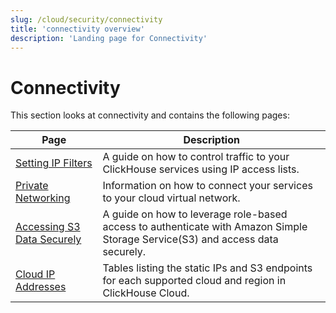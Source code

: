 ```yaml
---
slug: /cloud/security/connectivity
title: 'connectivity overview'
description: 'Landing page for Connectivity'
---
```


# Connectivity

This section looks at connectivity and contains the following pages:

| Page                                                                 | Description                                                                                                                   |
|----------------------------------------------------------------------|-------------------------------------------------------------------------------------------------------------------------------|
| [Setting IP Filters](/cloud/security/setting-ip-filters)     | A guide on how to control traffic to your ClickHouse services using IP access lists.                                          |
| [Private Networking](/cloud/security/private-link-overview)  | Information on how to connect your services to your cloud virtual network.                                                    |
| [Accessing S3 Data Securely](/cloud/security/secure-s3)      | A guide on how to leverage role-based access to authenticate with Amazon Simple Storage Service(S3) and access data securely. |
| [Cloud IP Addresses](/manage/security/cloud-endpoints-api)   | Tables listing the static IPs and S3 endpoints for each supported cloud and region in ClickHouse Cloud.                       |
